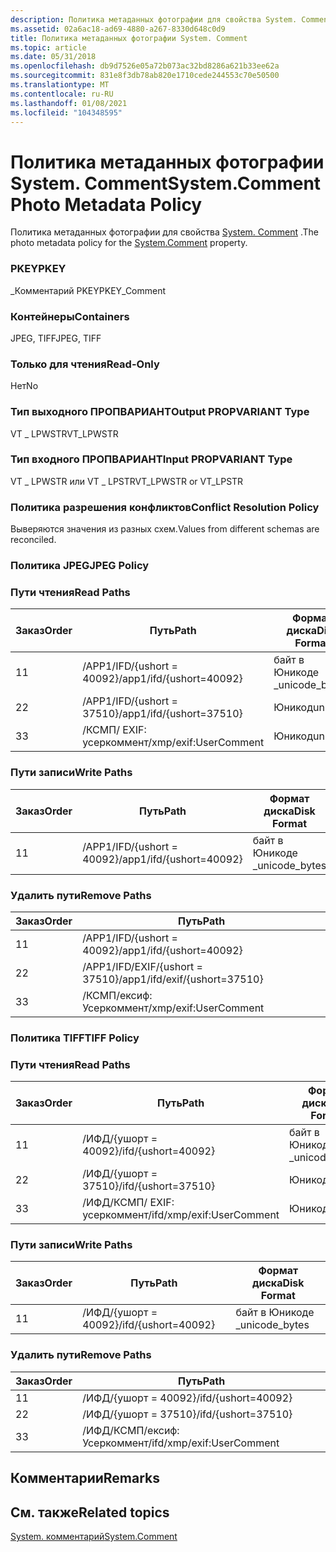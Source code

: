 ```yaml
---
description: Политика метаданных фотографии для свойства System. Comment.
ms.assetid: 02a6ac18-ad69-4880-a267-8330d648c0d9
title: Политика метаданных фотографии System. Comment
ms.topic: article
ms.date: 05/31/2018
ms.openlocfilehash: db9d7526e05a72b073ac32bd8286a621b33ee62a
ms.sourcegitcommit: 831e8f3db78ab820e1710cede244553c70e50500
ms.translationtype: MT
ms.contentlocale: ru-RU
ms.lasthandoff: 01/08/2021
ms.locfileid: "104348595"
---
```

# <a name="systemcomment-photo-metadata-policy"></a><span data-ttu-id="5710b-103">Политика метаданных фотографии System. Comment</span><span class="sxs-lookup"><span data-stu-id="5710b-103">System.Comment Photo Metadata Policy</span></span>

<span data-ttu-id="5710b-104">Политика метаданных фотографии для свойства [System. Comment](../properties/props-system-comment.md) .</span><span class="sxs-lookup"><span data-stu-id="5710b-104">The photo metadata policy for the [System.Comment](../properties/props-system-comment.md) property.</span></span>

### <a name="pkey"></a><span data-ttu-id="5710b-105">PKEY</span><span class="sxs-lookup"><span data-stu-id="5710b-105">PKEY</span></span>

<span data-ttu-id="5710b-106">\_Комментарий PKEY</span><span class="sxs-lookup"><span data-stu-id="5710b-106">PKEY\_Comment</span></span>

### <a name="containers"></a><span data-ttu-id="5710b-107">Контейнеры</span><span class="sxs-lookup"><span data-stu-id="5710b-107">Containers</span></span>

<span data-ttu-id="5710b-108">JPEG, TIFF</span><span class="sxs-lookup"><span data-stu-id="5710b-108">JPEG, TIFF</span></span>

### <a name="read-only"></a><span data-ttu-id="5710b-109">Только для чтения</span><span class="sxs-lookup"><span data-stu-id="5710b-109">Read-Only</span></span>

<span data-ttu-id="5710b-110">Нет</span><span class="sxs-lookup"><span data-stu-id="5710b-110">No</span></span>

### <a name="output-propvariant-type"></a><span data-ttu-id="5710b-111">Тип выходного ПРОПВАРИАНТ</span><span class="sxs-lookup"><span data-stu-id="5710b-111">Output PROPVARIANT Type</span></span>

<span data-ttu-id="5710b-112">VT \_ LPWSTR</span><span class="sxs-lookup"><span data-stu-id="5710b-112">VT\_LPWSTR</span></span>

### <a name="input-propvariant-type"></a><span data-ttu-id="5710b-113">Тип входного ПРОПВАРИАНТ</span><span class="sxs-lookup"><span data-stu-id="5710b-113">Input PROPVARIANT Type</span></span>

<span data-ttu-id="5710b-114">VT \_ LPWSTR или VT \_ LPSTR</span><span class="sxs-lookup"><span data-stu-id="5710b-114">VT\_LPWSTR or VT\_LPSTR</span></span>

### <a name="conflict-resolution-policy"></a><span data-ttu-id="5710b-115">Политика разрешения конфликтов</span><span class="sxs-lookup"><span data-stu-id="5710b-115">Conflict Resolution Policy</span></span>

<span data-ttu-id="5710b-116">Выверяются значения из разных схем.</span><span class="sxs-lookup"><span data-stu-id="5710b-116">Values from different schemas are reconciled.</span></span>

### <a name="jpeg-policy"></a><span data-ttu-id="5710b-117">Политика JPEG</span><span class="sxs-lookup"><span data-stu-id="5710b-117">JPEG Policy</span></span>

### <a name="read-paths"></a><span data-ttu-id="5710b-118">Пути чтения</span><span class="sxs-lookup"><span data-stu-id="5710b-118">Read Paths</span></span>



| <span data-ttu-id="5710b-119">Заказ</span><span class="sxs-lookup"><span data-stu-id="5710b-119">Order</span></span> | <span data-ttu-id="5710b-120">Путь</span><span class="sxs-lookup"><span data-stu-id="5710b-120">Path</span></span>                                | <span data-ttu-id="5710b-121">Формат диска</span><span class="sxs-lookup"><span data-stu-id="5710b-121">Disk Format</span></span>    |
|-------|-------------------------------------|----------------|
| <span data-ttu-id="5710b-122">1</span><span class="sxs-lookup"><span data-stu-id="5710b-122">1</span></span>     | <span data-ttu-id="5710b-123">/APP1/IFD/{ushort = 40092}</span><span class="sxs-lookup"><span data-stu-id="5710b-123">/app1/ifd/{ushort=40092}</span></span>            | <span data-ttu-id="5710b-124">байт в Юникоде \_</span><span class="sxs-lookup"><span data-stu-id="5710b-124">unicode\_bytes</span></span> |
| <span data-ttu-id="5710b-125">2</span><span class="sxs-lookup"><span data-stu-id="5710b-125">2</span></span>     | <span data-ttu-id="5710b-126">/APP1/IFD/{ushort = 37510}</span><span class="sxs-lookup"><span data-stu-id="5710b-126">/app1/ifd/{ushort=37510}</span></span>            | <span data-ttu-id="5710b-127">Юникод</span><span class="sxs-lookup"><span data-stu-id="5710b-127">unicode</span></span>        |
| <span data-ttu-id="5710b-128">3</span><span class="sxs-lookup"><span data-stu-id="5710b-128">3</span></span>     | <span data-ttu-id="5710b-129">/КСМП/ <xmpalt> EXIF: усеркоммент</span><span class="sxs-lookup"><span data-stu-id="5710b-129">/xmp/<xmpalt>exif:UserComment</span></span> | <span data-ttu-id="5710b-130">Юникод</span><span class="sxs-lookup"><span data-stu-id="5710b-130">unicode</span></span>        |



 

### <a name="write-paths"></a><span data-ttu-id="5710b-131">Пути записи</span><span class="sxs-lookup"><span data-stu-id="5710b-131">Write Paths</span></span>



| <span data-ttu-id="5710b-132">Заказ</span><span class="sxs-lookup"><span data-stu-id="5710b-132">Order</span></span> | <span data-ttu-id="5710b-133">Путь</span><span class="sxs-lookup"><span data-stu-id="5710b-133">Path</span></span>                     | <span data-ttu-id="5710b-134">Формат диска</span><span class="sxs-lookup"><span data-stu-id="5710b-134">Disk Format</span></span>    |
|-------|--------------------------|----------------|
| <span data-ttu-id="5710b-135">1</span><span class="sxs-lookup"><span data-stu-id="5710b-135">1</span></span>     | <span data-ttu-id="5710b-136">/APP1/IFD/{ushort = 40092}</span><span class="sxs-lookup"><span data-stu-id="5710b-136">/app1/ifd/{ushort=40092}</span></span> | <span data-ttu-id="5710b-137">байт в Юникоде \_</span><span class="sxs-lookup"><span data-stu-id="5710b-137">unicode\_bytes</span></span> |



 

### <a name="remove-paths"></a><span data-ttu-id="5710b-138">Удалить пути</span><span class="sxs-lookup"><span data-stu-id="5710b-138">Remove Paths</span></span>



| <span data-ttu-id="5710b-139">Заказ</span><span class="sxs-lookup"><span data-stu-id="5710b-139">Order</span></span> | <span data-ttu-id="5710b-140">Путь</span><span class="sxs-lookup"><span data-stu-id="5710b-140">Path</span></span>                          |
|-------|-------------------------------|
| <span data-ttu-id="5710b-141">1</span><span class="sxs-lookup"><span data-stu-id="5710b-141">1</span></span>     | <span data-ttu-id="5710b-142">/APP1/IFD/{ushort = 40092}</span><span class="sxs-lookup"><span data-stu-id="5710b-142">/app1/ifd/{ushort=40092}</span></span>      |
| <span data-ttu-id="5710b-143">2</span><span class="sxs-lookup"><span data-stu-id="5710b-143">2</span></span>     | <span data-ttu-id="5710b-144">/APP1/IFD/EXIF/{ushort = 37510}</span><span class="sxs-lookup"><span data-stu-id="5710b-144">/app1/ifd/exif/{ushort=37510}</span></span> |
| <span data-ttu-id="5710b-145">3</span><span class="sxs-lookup"><span data-stu-id="5710b-145">3</span></span>     | <span data-ttu-id="5710b-146">/КСМП/ексиф: Усеркоммент</span><span class="sxs-lookup"><span data-stu-id="5710b-146">/xmp/exif:UserComment</span></span>         |



 

### <a name="tiff-policy"></a><span data-ttu-id="5710b-147">Политика TIFF</span><span class="sxs-lookup"><span data-stu-id="5710b-147">TIFF Policy</span></span>

### <a name="read-paths"></a><span data-ttu-id="5710b-148">Пути чтения</span><span class="sxs-lookup"><span data-stu-id="5710b-148">Read Paths</span></span>



| <span data-ttu-id="5710b-149">Заказ</span><span class="sxs-lookup"><span data-stu-id="5710b-149">Order</span></span> | <span data-ttu-id="5710b-150">Путь</span><span class="sxs-lookup"><span data-stu-id="5710b-150">Path</span></span>                                    | <span data-ttu-id="5710b-151">Формат диска</span><span class="sxs-lookup"><span data-stu-id="5710b-151">Disk Format</span></span>    |
|-------|-----------------------------------------|----------------|
| <span data-ttu-id="5710b-152">1</span><span class="sxs-lookup"><span data-stu-id="5710b-152">1</span></span>     | <span data-ttu-id="5710b-153">/ИФД/{ушорт = 40092}</span><span class="sxs-lookup"><span data-stu-id="5710b-153">/ifd/{ushort=40092}</span></span>                     | <span data-ttu-id="5710b-154">байт в Юникоде \_</span><span class="sxs-lookup"><span data-stu-id="5710b-154">unicode\_bytes</span></span> |
| <span data-ttu-id="5710b-155">2</span><span class="sxs-lookup"><span data-stu-id="5710b-155">2</span></span>     | <span data-ttu-id="5710b-156">/ИФД/{ушорт = 37510}</span><span class="sxs-lookup"><span data-stu-id="5710b-156">/ifd/{ushort=37510}</span></span>                     | <span data-ttu-id="5710b-157">Юникод</span><span class="sxs-lookup"><span data-stu-id="5710b-157">unicode</span></span>        |
| <span data-ttu-id="5710b-158">3</span><span class="sxs-lookup"><span data-stu-id="5710b-158">3</span></span>     | <span data-ttu-id="5710b-159">/ИФД/КСМП/ <xmpalt> EXIF: усеркоммент</span><span class="sxs-lookup"><span data-stu-id="5710b-159">/ifd/xmp/<xmpalt>exif:UserComment</span></span> | <span data-ttu-id="5710b-160">Юникод</span><span class="sxs-lookup"><span data-stu-id="5710b-160">unicode</span></span>        |



 

### <a name="write-paths"></a><span data-ttu-id="5710b-161">Пути записи</span><span class="sxs-lookup"><span data-stu-id="5710b-161">Write Paths</span></span>



| <span data-ttu-id="5710b-162">Заказ</span><span class="sxs-lookup"><span data-stu-id="5710b-162">Order</span></span> | <span data-ttu-id="5710b-163">Путь</span><span class="sxs-lookup"><span data-stu-id="5710b-163">Path</span></span>                | <span data-ttu-id="5710b-164">Формат диска</span><span class="sxs-lookup"><span data-stu-id="5710b-164">Disk Format</span></span>    |
|-------|---------------------|----------------|
| <span data-ttu-id="5710b-165">1</span><span class="sxs-lookup"><span data-stu-id="5710b-165">1</span></span>     | <span data-ttu-id="5710b-166">/ИФД/{ушорт = 40092}</span><span class="sxs-lookup"><span data-stu-id="5710b-166">/ifd/{ushort=40092}</span></span> | <span data-ttu-id="5710b-167">байт в Юникоде \_</span><span class="sxs-lookup"><span data-stu-id="5710b-167">unicode\_bytes</span></span> |



 

### <a name="remove-paths"></a><span data-ttu-id="5710b-168">Удалить пути</span><span class="sxs-lookup"><span data-stu-id="5710b-168">Remove Paths</span></span>



| <span data-ttu-id="5710b-169">Заказ</span><span class="sxs-lookup"><span data-stu-id="5710b-169">Order</span></span> | <span data-ttu-id="5710b-170">Путь</span><span class="sxs-lookup"><span data-stu-id="5710b-170">Path</span></span>                      |
|-------|---------------------------|
| <span data-ttu-id="5710b-171">1</span><span class="sxs-lookup"><span data-stu-id="5710b-171">1</span></span>     | <span data-ttu-id="5710b-172">/ИФД/{ушорт = 40092}</span><span class="sxs-lookup"><span data-stu-id="5710b-172">/ifd/{ushort=40092}</span></span>       |
| <span data-ttu-id="5710b-173">2</span><span class="sxs-lookup"><span data-stu-id="5710b-173">2</span></span>     | <span data-ttu-id="5710b-174">/ИФД/{ушорт = 37510}</span><span class="sxs-lookup"><span data-stu-id="5710b-174">/ifd/{ushort=37510}</span></span>       |
| <span data-ttu-id="5710b-175">3</span><span class="sxs-lookup"><span data-stu-id="5710b-175">3</span></span>     | <span data-ttu-id="5710b-176">/ИФД/КСМП/ексиф: Усеркоммент</span><span class="sxs-lookup"><span data-stu-id="5710b-176">/ifd/xmp/exif:UserComment</span></span> |



 

## <a name="remarks"></a><span data-ttu-id="5710b-177">Комментарии</span><span class="sxs-lookup"><span data-stu-id="5710b-177">Remarks</span></span>

## <a name="related-topics"></a><span data-ttu-id="5710b-178">См. также</span><span class="sxs-lookup"><span data-stu-id="5710b-178">Related topics</span></span>

<dl> <dt>

[<span data-ttu-id="5710b-179">System. комментарий</span><span class="sxs-lookup"><span data-stu-id="5710b-179">System.Comment</span></span>](../properties/props-system-comment.md)
</dt> </dl>

 

 
